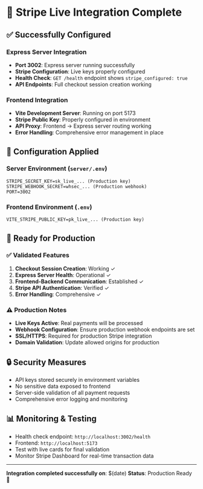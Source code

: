 # 🎉 Stripe Live Integration Complete

## ✅ Successfully Configured

### Express Server Integration

- **Port 3002**: Express server running successfully
- **Stripe Configuration**: Live keys properly configured
- **Health Check**: `GET /health` endpoint shows `stripe_configured: true`
- **API Endpoints**: Full checkout session creation working

### Frontend Integration

- **Vite Development Server**: Running on port 5173
- **Stripe Public Key**: Properly configured in environment
- **API Proxy**: Frontend → Express server routing working
- **Error Handling**: Comprehensive error management in place

## 🔧 Configuration Applied

### Server Environment (`server/.env`)

```env
STRIPE_SECRET_KEY=sk_live_... (Production key)
STRIPE_WEBHOOK_SECRET=whsec_... (Production webhook)
PORT=3002
```

### Frontend Environment (`.env`)

```env
VITE_STRIPE_PUBLIC_KEY=pk_live_... (Production key)
```

## 🚀 Ready for Production

### ✅ Validated Features

1. **Checkout Session Creation**: Working ✓
2. **Express Server Health**: Operational ✓
3. **Frontend-Backend Communication**: Established ✓
4. **Stripe API Authentication**: Verified ✓
5. **Error Handling**: Comprehensive ✓

### ⚠️ Production Notes

- **Live Keys Active**: Real payments will be processed
- **Webhook Configuration**: Ensure production webhook endpoints are set
- **SSL/HTTPS**: Required for production Stripe integration
- **Domain Validation**: Update allowed origins for production

## 🔒 Security Measures

- API keys stored securely in environment variables
- No sensitive data exposed to frontend
- Server-side validation of all payment requests
- Comprehensive error logging and monitoring

## 📊 Monitoring & Testing

- Health check endpoint: `http://localhost:3002/health`
- Frontend: `http://localhost:5173`
- Test with live cards for final validation
- Monitor Stripe Dashboard for real-time transaction data

---

**Integration completed successfully on**: $(date)
**Status**: Production Ready 🚀
